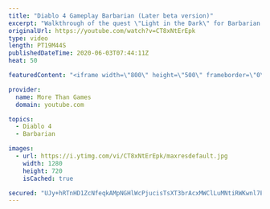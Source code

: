 ```yaml
---
title: "Diablo 4 Gameplay Barbarian (Later beta version)"
excerpt: "Walkthrough of the quest \"Light in the Dark\" for Barbarian. Later beta version of Diablo 4 (Blizzcon 2019) http://www.diablo.com."
originalUrl: https://youtube.com/watch?v=CT8xNtErEpk
type: video
length: PT19M44S
publishedDateTime: 2020-06-03T07:44:11Z
heat: 50

featuredContent: "<iframe width=\"800\" height=\"500\" frameborder=\"0\" src=\"https://www.youtube.com/embed/CT8xNtErEpk\" allow=\"accelerometer; autoplay; encrypted-media; gyroscope; picture-in-picture\" allowfullscreen></iframe>"

provider:
  name: More Than Games
  domain: youtube.com

topics:
  - Diablo 4
  - Barbarian

images:
  - url: https://i.ytimg.com/vi/CT8xNtErEpk/maxresdefault.jpg
    width: 1280
    height: 720
    isCached: true

secured: "UJy+hRTnHD1ZcNfeqkAMpNGHlWcPjucisTsXT3brAcxMWClLuMNtiRWKwnl7EbWbPIYLKohD33OsJ70xCYIkMCIL12K5ZCKi/MWDGDAigPiPctCNHOlWatjPvhPIvP73j8u1GAN1lI60AFEhlL6XShUueuNX2UVOsN2XEYk03lKjmxJ8gncjrB0H8RkYjoxvz3x8GpKI0mWL2cku5mVNmoWvk5NeUMHeZDSmIfQ82KG4ENgrVMMpaOkAWHNlhw9XpTh6XA/OBJvSZJZLHwLVuvBEgdbRUP1IVrJxDl7aKsCjddVvsZYgbbXrnobGlk8lAff4mObZfNyJ3V78xqDj9gj/r5mb1dLiHA4tIZkAO+Ky/saqX9RfofvH8YhI4Novp3JJKDSddPnff5mnyZya7L4bJvDS3tk1O7otxIXOfMs=;8QWJtUfGt1onDXkwEPPqqw=="
---
```


